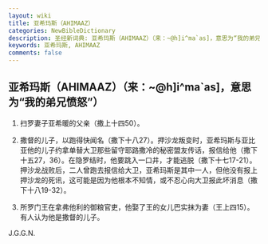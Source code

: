 ```yaml
---
layout: wiki
title: 亚希玛斯（AHIMAAZ）
categories: NewBibleDictionary
description: 圣经新词典: 亚希玛斯（AHIMAAZ）（来：~@h]i^ma`as]，意思为“我的弟兄愤怒”）
keywords: 亚希玛斯, AHIMAAZ
comments: false
---
```


## 亚希玛斯（AHIMAAZ）（来：~@h]i^ma`as]，意思为“我的弟兄愤怒”）

1. 扫罗妻子亚希暖的父亲（撒上十四50）。

2. 撒督的儿子，以跑得快闻名（撒下十八27）。押沙龙叛变时，亚希玛斯与亚比亚他的儿子约拿单替大卫那些留守耶路撒冷的秘密盟友传话，报信给他（撒下十五27，36）。在隐罗结时，他要跳入一口井，才能逃脱（撒下十七17-21）。押沙龙战败后，二人曾跑去报信给大卫，亚希玛斯是其中一人，但他没有报上押沙龙的死讯，这可能是因为他根本不知情，或不忍心向大卫报此坏消息（撒下十八19-32）。

3. 所罗门王在拿弗他利的御粮官吏，他娶了王的女儿巴实抹为妻（王上四15）。有人认为他是撒督的儿子。

J.G.G.N.






